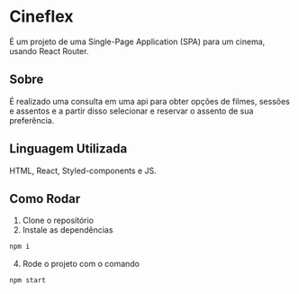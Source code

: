 # Cineflex
É um projeto de uma Single-Page Application (SPA) para um cinema, usando React Router.

## Sobre
É realizado uma consulta em uma api para obter opções de filmes, sessões e assentos e a partir disso selecionar e reservar o assento de sua preferência.

## Linguagem Utilizada
HTML, React, Styled-components e JS.

## Como Rodar

1. Clone o repositório
2. Instale as dependências
```bash
npm i
```
4. Rode o projeto com o comando
```bash
npm start
```
